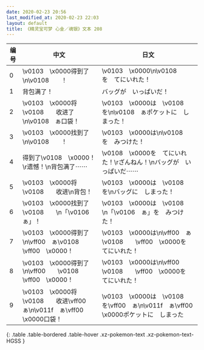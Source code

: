 ```yaml
---
date: 2020-02-23 20:56
last_modified_at: 2020-02-23 22:03
layout: default
title: 《精灵宝可梦 心金／魂银》文本 208
---
```

| 编号 | 中文 | 日文 |
| ---- | ---- | ---- |
| 0 | \v0103　\x0000得到了\n\v0108　　！ | \v0103　\x0000\n\v0108　　を　てにいれた！ |
| 1 | 背包满了！ | バッグが　いっぱいだ！ |
| 2 | \v0103　\x0000将\v0108　　收进了\n\v0108　ぁ口袋！ | \v0103　\x0000は　\v0108　　を\n\v0108　ぁポケットに　しまった！ |
| 3 | \v0103　\x0000找到了\n\v0108　　！ | \v0103　\x0000は\n\v0108　　を　みつけた！ |
| 4 | 得到了\v0108　\x0000！\r遗憾！\n背包满了⋯⋯ | \v0108　\x0000を　てにいれた！\rざんねん！\nバッグが　いっぱいだ⋯⋯ |
| 5 | \v0103　\x0000将\v0108　　收进\n背包！ | \v0103　\x0000は　\v0108　　を\nバッグに　しまった！ |
| 6 | \v0103　\x0000找到了\v0108　　\n「\v0106　ぁ」！ | \v0103　\x0000は　\v0108　　\n「\v0106　ぁ」を　みつけた！ |
| 7 | \v0103　\x0000得到了\n\vff00　ぁ\v0108　　\vff00　\x0000！ | \v0103　\x0000は\n\vff00　ぁ\v0108　　\vff00　\x0000を　てにいれた！ |
| 8 | \v0103　\x0000得到了\n\vff00　　\v0108　　\vff00　\x0000！ | \v0103　\x0000は\n\vff00　　\v0108　　\vff00　\x0000を　てにいれた！ |
| 9 | \v0103　\x0000将\v0108　　收进\vff00　ぁ\n\v011f　ぁ\vff00　\x0000口袋！ | \v0103　\x0000は　\v0108　　を\vff00　ぁ\n\v011f　ぁ\vff00　\x0000ポケットに　しまった |
{: .table .table-bordered .table-hover .xz-pokemon-text .xz-pokemon-text-HGSS }